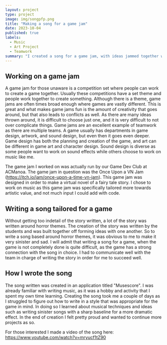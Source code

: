 ```yaml
---
layout: project
type: project
image: img/songpfp.png
title: "Making a song for a game jam"
date: 2023-10-04
published: true
labels:
  - Music
  - Art Project
  - Teamwork
summary: "I created a song for a game jam, with ideas jammed together with coders and artists."
---
```


## Working on a game jam

A game jam for those unaware is a competition set where people can work to create a game together. Usually these competitions have a set theme and people work together to create something. Although there is a theme, game jams are often times broad enough where games are vastly different. This is great and what makes game jams fun is the amount of creativity that goes around, but that also leads to conflicts as well. As there are many ideas thrown around, it is difficult to choose just one, and it is very difficult to not over complicate things. Game jams are an excellent example of teamwork as there are multiple teams. A game usually has departments in game design, artwork, and sound design, but even then it goes even deeper. Game design has both the planning and creation of the game, and art can be different in game art and character design. Sound design is diverse as some people want to work on sound effects while others choose to work on music like me.

The game jam I worked on was actually run by our Game Dev Club at ACManoa. The game jam in question was the Once Upon a VN Jam (https://itch.io/jam/once-upon-a-time-vn-jam). This game jam was designed in order to make a virtual novel of a fairy tale story. I chose to work on music as this game jam was specifically tailored more towards artistic value, and not much input I could add with code.

## Writing a song tailored for a game

Without getting too indetail of the story written, a lot of the story was written around horror themes. The creation of the story was written by the students and was built together off forming ideas with one another. So to write a song based around horror themes, it was obvious to me to make it very sinister and sad. I will admit that writing a song for a game, when the game is not completely done is quite difficult, as the game has a strong connection with the song in choice. I had to communicate well with the team in charge of writing the story in order for me to succeed well.

## How I wrote the song

The song written was created in an application titled "Musescore". I was already familiar with writing music, as it was a hobby and activity that I spent my own time learning. Creating the song took me a couple of days as I struggled to figure out how to write in a style that was appropriate for the game in mind. In doing so I learned about musical techniques and ideas such as writing sinister songs with a sharp baseline for a more dramatic effect. In the end of creation I felt pretty proud and wanted to continue more projects as so.

For those interested I made a video of the song here: https://www.youtube.com/watch?v=mryucf1tZ90 
